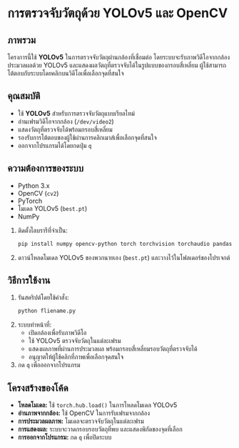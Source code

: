 # การตรวจจับวัตถุด้วย YOLOv5 และ OpenCV

## ภาพรวม
โครงการนี้ใช้ **YOLOv5** ในการตรวจจับวัตถุผ่านกล้องที่เชื่อมต่อ โดยระบบจะรับภาพวิดีโอจากกล้อง ประมวลผลด้วย YOLOv5 และแสดงผลวัตถุที่ตรวจจับได้ในรูปแบบของกรอบสี่เหลี่ยม ผู้ใช้สามารถโต้ตอบกับระบบโดยคลิกบนวิดีโอเพื่อเลือกจุดที่สนใจ

## คุณสมบัติ
- ใช้ **YOLOv5** สำหรับการตรวจจับวัตถุแบบเรียลไทม์
- อ่านเฟรมวิดีโอจากกล้อง (`/dev/video2`)
- แสดงวัตถุที่ตรวจจับได้พร้อมกรอบสี่เหลี่ยม
- รองรับการโต้ตอบของผู้ใช้ผ่านการคลิกเมาส์เพื่อเลือกจุดที่สนใจ
- ออกจากโปรแกรมได้โดยกดปุ่ม `q`

## ความต้องการของระบบ
- Python 3.x
- OpenCV (`cv2`)
- PyTorch
- โมเดล YOLOv5 (`best.pt`)
- NumPy

1. ติดตั้งไลบรารีที่จำเป็น:
   ```sh
   pip install numpy opencv-python torch torchvision torchaudio pandas
   ```
2. ดาวน์โหลดโมเดล YOLOv5 ของพวกนายเอง (`best.pt`) และวางไว้ในโฟลเดอร์ของโปรเจกต์

## วิธีการใช้งาน
1. รันสคริปต์โดยใช้คำสั่ง:
   ```sh
   python fliename.py
   ```
2. ระบบทำหน้าที่:
   - เปิดกล้องเพื่อรับภาพวิดีโอ
   - ใช้ YOLOv5 ตรวจจับวัตถุในแต่ละเฟรม
   - แสดงผลภาพที่ผ่านการประมวลผล พร้อมกรอบสี่เหลี่ยมรอบวัตถุที่ตรวจจับได้
   - อนุญาตให้ผู้ใช้คลิกที่ภาพเพื่อเลือกจุดสนใจ
3. กด `q` เพื่อออกจากโปรแกรม

## โครงสร้างของโค้ด
- **โหลดโมเดล:** ใช้ `torch.hub.load()` ในการโหลดโมเดล YOLOv5
- **อ่านภาพจากกล้อง:** ใช้ OpenCV ในการรับเฟรมจากกล้อง
- **การประมวลผลภาพ:** โมเดลจะตรวจจับวัตถุในแต่ละเฟรม
- **การแสดงผล:** ระบบจะวาดกรอบรอบวัตถุที่พบ และแสดงพิกัดของจุดที่เลือก
- **การออกจากโปรแกรม:** กด `q` เพื่อปิดระบบ



